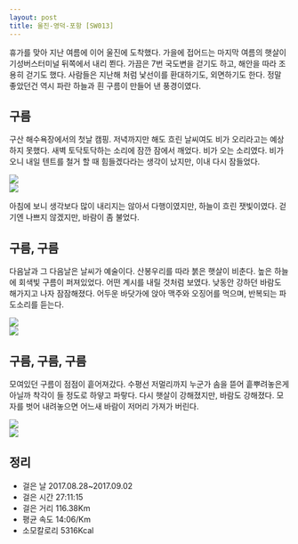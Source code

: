 ```yaml
---
layout: post
title: 울진-영덕-포항 [SW013]
---
```


휴가를 맞아 지난 여름에 이어 울진에 도착했다. 가을에 접어드는 마지막 여름의 햇살이 기성버스터미널 뒤쪽에서 내리 쬔다. 가끔은 7번 국도변을 걷기도 하고, 해안을 따라 조용히 걷기도 했다. 사람들은 지난해 처럼 낯선이를 환대하기도, 외면하기도 한다. 정말 좋았던건 역시 파란 하늘과 흰 구름이 만들어 낸 풍경이였다.

## 구름 <i class="fa fa-cloud" aria-hidden="true"></i>

구산 해수욕장에서의 첫날 캠핑. 저녁까지만 해도 흐린 날씨여도 비가 오리라고는 예상하지 못했다. 새벽 토닥토닥하는 소리에 잠깐 잠에서 깨었다. 비가 오는 소리였다. 비가 오니 내일 텐트를 철거 할 때 힘들겠다라는 생각이 났지만, 이내 다시 잠들었다.

<div class="images">
	<img src="{{ site.baseurl }}/images/sw/sw013/SW013_1.JPG">
</div>
<div class="images">
	<img src="{{ site.baseurl }}/images/sw/sw013/SW013_2.JPG">
</div>

아침에 보니 생각보다 많이 내리지는 않아서 다행이였지만, 하늘이 흐린 잿빛이였다. 걷기엔 나쁘지 않겠지만, 바람이 좀 불었다.

## 구름, 구름 <i class="fa fa-cloud" aria-hidden="true"></i>

다음날과 그 다음날은 날씨가 예술이다. 산봉우리를 따라 붉은 햇살이 비춘다. 높은 하늘에 회색빛 구름이 퍼져있었다. 어떤 계시를 내릴 것처럼 보였다. 낮동안 강하던 바람도 해가지고 나자 잠잠해졌다. 어두운 바닷가에 앉아 맥주와 오징어를 먹으며, 반복되는 파도소리를 듣는다.

<div class="images">
	<img src="{{ site.baseurl }}/images/sw/sw013/SW013_3.JPG">
</div>
<div class="images">
	<img src="{{ site.baseurl }}/images/sw/sw013/SW013_4.JPG">
</div>

## 구름, 구름, 구름 <i class="fa fa-cloud" aria-hidden="true"></i>

모여있던 구름이 점점이 흩어져갔다. 수평선 저멀리까지 누군가 솜을 뜯어 흩뿌려놓은게 아닐까 착각이 들 정도로 하얗고 파랗다. 다시 햇살이 강해졌지만, 바람도 강해졌다. 모자를 벗어 내려놓으면 어느새 바람이 저머리 가져가 버린다.

<div class="images">
	<img src="{{ site.baseurl }}/images/sw/sw013/SW013_5.JPG">
</div>
<div class="images">
	<img src="{{ site.baseurl }}/images/sw/sw013/SW013_6.JPG">
</div>

## 정리 <i class="fa fa-bar-chart" aria-hidden="true"></i>

+ 걸은 날 2017.08.28~2017.09.02
+ 걸은 시간 27:11:15
+ 걸은 거리 116.38Km
+ 평균 속도 14:06/Km
+ 소모칼로리 5316Kcal